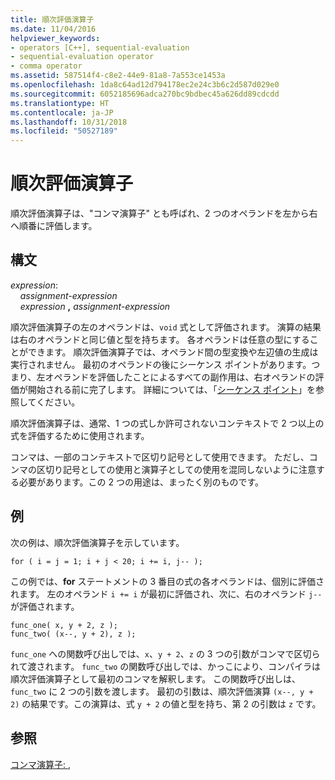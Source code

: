```yaml
---
title: 順次評価演算子
ms.date: 11/04/2016
helpviewer_keywords:
- operators [C++], sequential-evaluation
- sequential-evaluation operator
- comma operator
ms.assetid: 587514f4-c8e2-44e9-81a8-7a553ce1453a
ms.openlocfilehash: 1da8c64ad12d794178ec2e24c3b6c2d587d029e0
ms.sourcegitcommit: 6052185696adca270bc9bdbec45a626dd89cdcdd
ms.translationtype: HT
ms.contentlocale: ja-JP
ms.lasthandoff: 10/31/2018
ms.locfileid: "50527189"
---
```

# <a name="sequential-evaluation-operator"></a>順次評価演算子

順次評価演算子は、"コンマ演算子" とも呼ばれ、2 つのオペランドを左から右へ順番に評価します。

## <a name="syntax"></a>構文

*expression*:<br/>
&nbsp;&nbsp;&nbsp;&nbsp;*assignment-expression*<br/>
&nbsp;&nbsp;&nbsp;&nbsp;*expression* **,** *assignment-expression*

順次評価演算子の左のオペランドは、`void` 式として評価されます。 演算の結果は右のオペランドと同じ値と型を持ちます。 各オペランドは任意の型にすることができます。 順次評価演算子では、オペランド間の型変換や左辺値の生成は実行されません。 最初のオペランドの後にシーケンス ポイントがあります。つまり、左オペランドを評価したことによるすべての副作用は、右オペランドの評価が開始される前に完了します。 詳細については、「[シーケンス ポイント](../c-language/c-sequence-points.md)」を参照してください。

順次評価演算子は、通常、1 つの式しか許可されないコンテキストで 2 つ以上の式を評価するために使用されます。

コンマは、一部のコンテキストで区切り記号として使用できます。 ただし、コンマの区切り記号としての使用と演算子としての使用を混同しないように注意する必要があります。この 2 つの用途は、まったく別のものです。

## <a name="example"></a>例

次の例は、順次評価演算子を示しています。

```
for ( i = j = 1; i + j < 20; i += i, j-- );
```

この例では、**for** ステートメントの 3 番目の式の各オペランドは、個別に評価されます。 左のオペランド `i += i` が最初に評価され、次に、右のオペランド `j--` が評価されます。

```
func_one( x, y + 2, z );
func_two( (x--, y + 2), z );
```

`func_one` への関数呼び出しでは、`x`、`y + 2`、`z` の 3 つの引数がコンマで区切られて渡されます。 `func_two` の関数呼び出しでは、かっこにより、コンパイラは順次評価演算子として最初のコンマを解釈します。 この関数呼び出しは、`func_two` に 2 つの引数を渡します。 最初の引数は、順次評価演算 `(x--, y + 2)` の結果です。この演算は、式 `y + 2` の値と型を持ち、第 2 の引数は `z` です。

## <a name="see-also"></a>参照

[コンマ演算子: ,](../cpp/comma-operator.md)